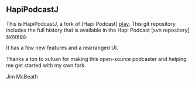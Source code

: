 ## HapiPodcastJ

This is HapiPodcastJ, a fork of [Hapi Podcast] [play].
This git repository includes the full history that is available in the
Hapi Podcast [svn repository] [svnrepo].

  [play]: https://play.google.com/store/apps/details?id=info.xuluan.podcast
  [svnrepo]: http://code.google.com/p/hapiboke/

It has a few new features and a rearranged UI.

Thanks a ton to xuluan for making this open-source podcaster and helping me
get started with my own fork.

Jim McBeath
